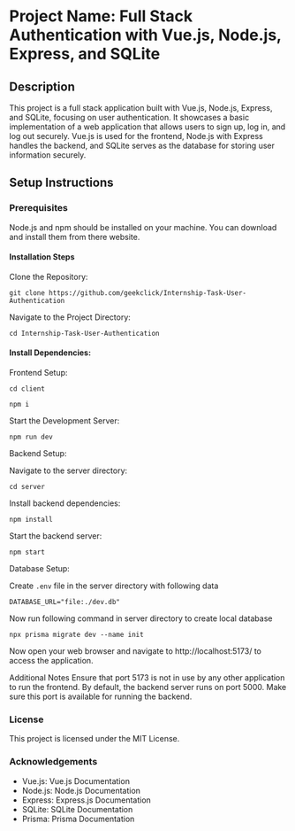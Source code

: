 # Project Name: Full Stack Authentication with Vue.js, Node.js, Express, and SQLite

## Description
This project is a full stack application built with Vue.js, Node.js, Express, and SQLite, focusing on user authentication. It showcases a basic implementation of a web application that allows users to sign up, log in, and log out securely. Vue.js is used for the frontend, Node.js with Express handles the backend, and SQLite serves as the database for storing user information securely.

## Setup Instructions
### Prerequisites
Node.js and npm should be installed on your machine. You can download and install them from there website.

#### Installation Steps
Clone the Repository:

`git clone https://github.com/geekclick/Internship-Task-User-Authentication`

Navigate to the Project Directory:

`cd Internship-Task-User-Authentication`

#### Install Dependencies:

Frontend Setup:

`cd client`

`npm i`

Start the Development Server:

`npm run dev`


Backend Setup:

Navigate to the server directory:

`cd server`

Install backend dependencies:

`npm install`

Start the backend server:

`npm start`

Database Setup:

Create `.env` file in the server directory with following data

`DATABASE_URL="file:./dev.db"`

Now run following command in server directory to create local database

`npx prisma migrate dev --name init`

Now open your web browser and navigate to http://localhost:5173/ to access the application.

Additional Notes
Ensure that port 5173 is not in use by any other application to run the frontend.
By default, the backend server runs on port 5000. Make sure this port is available for running the backend.

### License
This project is licensed under the MIT License.

### Acknowledgements
- Vue.js: Vue.js Documentation
- Node.js: Node.js Documentation
- Express: Express.js Documentation
- SQLite: SQLite Documentation
- Prisma: Prisma Documentation
